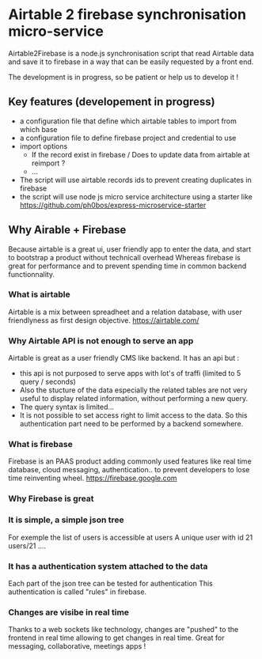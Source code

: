 # Airtable 2 firebase synchronisation micro-service 

Airtable2Firebase is a node.js  synchronisation script that read Airtable data and save it to firebase in a way that can be easily requested by a front end.

The development is in progress, so be patient or help us to develop it !

## Key features (developement in progress)

* a configuration file that define which airtable tables to import from which base
* a configuration file to define firebase project and credential to use 
* import options 
   * If the record exist in firebase / Does to update data from airtable at reimport ?
   * ...
* The script will use airtable records ids to prevent creating duplicates in firebase 
* the script  will use node js micro service architecture using a starter like https://github.com/ph0bos/express-microservice-starter

## Why Airable + Firebase

Because airtable is a great ui, user friendly app to enter the data, and start to bootstrap a product without technicall overhead 
Whereas firebase is great for performance and to prevent spending time in common backend functionnality. 

### What is airtable 

Airtable is a mix between spreadheet and a relation database, with user friendlyness as first design objective. 
https://airtable.com/

### Why Airtable API is not enough to serve an app 

Airtable is great as a user friendly CMS like backend.
It has an api but : 
* this api is not purposed to serve apps with lot's of traffi (limited to 5 query / seconds)
* Also the stucture of the data especially the related tables are not very useful to display related information, without performing a new query.
* The query syntax is limited... 
* It is not possible to set access right to limit access to the data. So this authentication part need to be performed by a backend somewhere.

### What is firebase 

Firebase is an PAAS product adding commonly used features like real time database, cloud messaging, authentication.. to prevent developers to lose time reinventing wheel. 
https://firebase.google.com

### Why Firebase is great

### It is simple, a simple json tree 
For exemple the list of users is accessible at 
users
A unique user with id 21 
users/21
.... 

### It has a authentication system attached to the data

Each part of the json tree can be tested for authentication 
This authentication is called "rules" in firebase.

### Changes are visibe in real time

Thanks to a web sockets like technology, changes are "pushed" to the frontend in real time allowing to get changes in real time. Great for messaging, collaborative, meetings apps !



